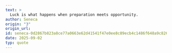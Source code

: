 ```yaml
---
text: >
  Luck is what happens when preparation meets opportunity.
author: Seneca
origin: "3"
origin_url: 
id: seneca-0d2867b823a8ce77a0663e62d41541f47e0ee8c89ecb4c1486f648a9c8262a8a
date: 2025-09-02
typ: quote
---
```

